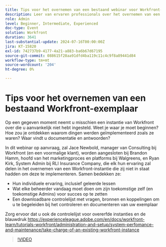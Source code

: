```yaml
---
title: Tips voor het overnemen van een bestaand webinar voor Workfront-instanties
description: Leer van ervaren professionals over het overnemen van een Workfront-exemplaar. Verbeter inzicht in controle, documenteren, en vestiging voor toekomstig succes met onze downloadbare controlelijst in ons on-demand webinar.
role: Admin
level: Beginner, Intermediate, Experienced
doc-type: Event
solution: Workfront
duration: 3641
last-substantial-update: 2024-07-16T00:00:00Z
jira: KT-15820
exl-id: 742737b9-4177-4a21-a883-ba6b67d67195
source-git-commit: 088615f28aa91dfd4ba119c11c4c9f8a89441d84
workflow-type: tm+mt
source-wordcount: '204'
ht-degree: 0%

---
```


# Tips voor het overnemen van een bestaand Workfront-exemplaar

Op een gegeven moment neemt u misschien een instantie van Workfront over die u aanvankelijk niet hebt ingesteld. Weet je waar je moet beginnen? Hoe zou je ontdekken waarom dingen werden geïmplementeerd zoals ze waren? Waar vindt u documentatie en antwoorden?

In dit webinar op aanvraag, zal Jace Newbold, manager van Consulting bij Workfront (en een voormalige klant), worden aangesloten bij Brandon Hamm, hoofd van het marketingproces en platforms bij Walgreens, en Ryan Kirk, System Admin bij RLI Insurance Company, die elk hun ervaring zal delen in het overnemen van een Workfront-instantie die zij niet in staat hadden om deze te implementeren. Samen bedekken ze:

* Hun individuele ervaring, inclusief geleerde lessen
* Wat elke beheerder vandaag moet doen om zijn toekomstige zelf (en toekomstige Admins) voor succes op te zetten
* Een downloadbare controlelijst met vragen, bronnen en koppelingen om u te begeleiden bij het controleren en documenteren van uw exemplaar

Zorg ervoor dat u ook de controlelijst voor overerfde instanties en de blauwdruk https://experienceleague.adobe.com/en/docs/workfront-learn/tutorials-workfront/administration-and-setup/system-perfomance-and-maintenance/take-charge-of-an-existing-workfront-instance

>[!VIDEO](https://video.tv.adobe.com/v/3431014/?learn=on)
